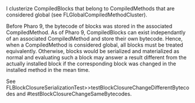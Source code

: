 I clusterize CompiledBlocks that belong to CompiledMethods that are considered global (see FLGlobalCompiledMethodCluster).

Before Pharo 9, the bytecode of blocks was stored in the associated CompiledMethod. As of Pharo 9, CompiledBlocks can
exist independantly of an associated CompiledMethod and store their own bytecode. Hence, when a CompiledMethod is considered global, all blocks must be treated equivalently. Otherwise, blocks would be serialized and materialized as normal and evaluating such a block may answer a result different from the actually installed block if the corresponding block was changed in the installed method in the mean time.

See FLBlockClosureSerializationTest>>testBlockClosureChangeDifferentBytecodes and #testBlockClosureChangeSameBytecodes.